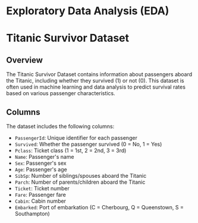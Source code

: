 # Exploratory Data Analysis (EDA)

# Titanic Survivor Dataset  

## Overview
The Titanic Survivor Dataset contains information about passengers aboard the Titanic, including whether they survived (1) or not (0). This dataset is often used in machine learning and data analysis to predict survival rates based on various passenger characteristics.

## Columns
The dataset includes the following columns:
- `PassengerId`: Unique identifier for each passenger
- `Survived`: Whether the passenger survived (0 = No, 1 = Yes)
- `Pclass`: Ticket class (1 = 1st, 2 = 2nd, 3 = 3rd)
- `Name`: Passenger's name
- `Sex`: Passenger's sex
- `Age`: Passenger's age
- `SibSp`: Number of siblings/spouses aboard the Titanic
- `Parch`: Number of parents/children aboard the Titanic
- `Ticket`: Ticket number
- `Fare`: Passenger fare
- `Cabin`: Cabin number
- `Embarked`: Port of embarkation (C = Cherbourg, Q = Queenstown, S = Southampton)





